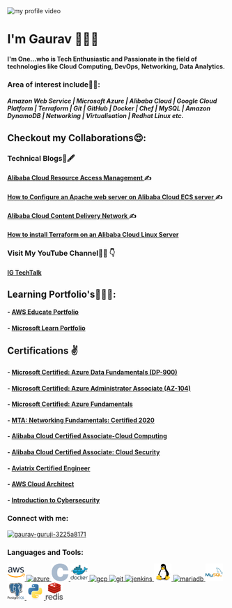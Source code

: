
<img src="https://raw.githubusercontent.com/gauravdguruji/gauravdguruji/main/profile.gif" alt="my profile video">

# I'm Gaurav  👨🏻‍💻
#### I'm One...who is Tech Enthusiastic and Passionate in the field of technologies like Cloud Computing, DevOps, Networking, Data Analytics.

### Area of interest include🤟🏻:

##### Amazon Web Service | Microsoft Azure | Alibaba Cloud | Google Cloud Platform | Terraform | Git | GitHub | Docker | Chef | MySQL | Amazon DynamoDB | Networking | Virtualisation | Redhat Linux etc.

##  Checkout my Collaborations😍:

### Technical Blogs📄🖋️
#### <a href="https://roopu.cloud/alibaba-cloud-resource-access-management-ram/">Alibaba Cloud Resource Access Management </a> ✍
#### <a href="https://roopu.cloud/how-to-configure-an-apache-web-server-on-alibaba-cloud-ecs-linux-server/">How to Configure an Apache web server on Alibaba Cloud ECS server </a>✍ 
#### <a href="https://roopu.cloud/alibaba-cloud-cdn/">Alibaba Cloud Content Delivery Network </a> ✍
#### <a href="https://youtu.be/YTg3sd4ffVs">How to install Terraform on an Alibaba Cloud Linux Server </a> 

### Visit My YouTube Channel:man_teacher: 👇
#### <a href="https://www.youtube.com/channel/UC6mPkrxisUxat3uIqlVBGQg">IG TechTalk</a> 
##  Learning Portfolio's👨🏻‍🎓:

 #### - <a href="https://drive.google.com/file/d/16PTDxdZB9yBAltasuUC4QtySRDspIQlj/view?usp=sharing">AWS Educate Portfolio </a>
#### - <a href="https://docs.microsoft.com/en-us/users/gauravguruji-6846/">Microsoft Learn Portfolio </a>

## Certifications :v:

#### - <a href="https://www.youracclaim.com/earner/earned/badge/778aeb03-ff66-48d8-afdc-8634b7a6ac9b">Microsoft Certified: Azure Data Fundamentals (DP-900)</a>
#### - <a href="https://www.youracclaim.com/badges/10042315-1ae6-4c52-8762-31cc23f5a374/linked_in_profile">Microsoft Certified: Azure Administrator Associate (AZ-104) </a>
#### - <a href="https://www.youracclaim.com/badges/b0341105-d838-4bc2-a657-315f9d12b713?source=linked_in_profile">Microsoft Certified: Azure Fundamentals </a>
#### - <a href="https://www.youracclaim.com/badges/932859d5-567f-4cdf-bb43-6abba1ceb7cf/linked_in_profile">MTA: Networking Fundamentals: Certified 2020</a>
#### - <a href="https://drive.google.com/file/d/18zuRk8FipIYAWKxA_01lsrZIIcJjXMpM/view">Alibaba Cloud Certified Associate-Cloud Computing </a>
#### - <a href="https://drive.google.com/file/d/1FmTp_3E_WrF2wyTblfGITE2e_J9r0okU/view">Alibaba Cloud Certified Associate: Cloud Security</a>
#### - <a href="https://drive.google.com/file/d/1wz_jkrmRQgqw2LQIVZBsoFDxr3ijOfX1/view">Aviatrix Certified Engineer </a>
#### - <a href="https://success.simplilearn.com/80980261-260a-48e6-80c9-e06380f7b6ab#gs.q65219">AWS Cloud Architect </a>
#### - <a href="https://www.youracclaim.com/badges/9e8ca4cd-0018-4a49-b8b8-9ac953f92f8e?source=linked_in_profile"> Introduction to Cybersecurity</a>



<h3 align="left">Connect with me:</h3>
<p align="left"><a href="https://linkedin.com/in/gaurav-guruji-3225a8171" target="blank"><img align="center" src="https://cdn.jsdelivr.net/npm/simple-icons@3.0.1/icons/linkedin.svg" alt="gaurav-guruji-3225a8171" height="30" width="40" /></a></p>
<h3 align="left">Languages and Tools:</h3>
<p align="left"> <a href="https://aws.amazon.com" target="_blank"> <img src="https://raw.githubusercontent.com/devicons/devicon/master/icons/amazonwebservices/amazonwebservices-original-wordmark.svg" alt="aws" width="40" height="40"/> </a> <a href="https://azure.microsoft.com/en-in/" target="_blank"> <img src="https://www.vectorlogo.zone/logos/microsoft_azure/microsoft_azure-icon.svg" alt="azure" width="40" height="40"/> </a> <a href="https://www.cprogramming.com/" target="_blank"> <img src="https://raw.githubusercontent.com/devicons/devicon/master/icons/c/c-original.svg" alt="c" width="40" height="40"/> </a> <a href="https://www.docker.com/" target="_blank"> <img src="https://raw.githubusercontent.com/devicons/devicon/master/icons/docker/docker-original-wordmark.svg" alt="docker" width="40" height="40"/> </a> <a href="https://cloud.google.com" target="_blank"> <img src="https://www.vectorlogo.zone/logos/google_cloud/google_cloud-icon.svg" alt="gcp" width="40" height="40"/> </a> <a href="https://git-scm.com/" target="_blank"> <img src="https://www.vectorlogo.zone/logos/git-scm/git-scm-icon.svg" alt="git" width="40" height="40"/> </a> <a href="https://www.jenkins.io" target="_blank"> <img src="https://www.vectorlogo.zone/logos/jenkins/jenkins-icon.svg" alt="jenkins" width="40" height="40"/> </a> <a href="https://www.linux.org/" target="_blank"> <img src="https://raw.githubusercontent.com/devicons/devicon/master/icons/linux/linux-original.svg" alt="linux" width="40" height="40"/> </a> <a href="https://mariadb.org/" target="_blank"> <img src="https://www.vectorlogo.zone/logos/mariadb/mariadb-icon.svg" alt="mariadb" width="40" height="40"/> </a> <a href="https://www.mysql.com/" target="_blank"> <img src="https://raw.githubusercontent.com/devicons/devicon/master/icons/mysql/mysql-original-wordmark.svg" alt="mysql" width="40" height="40"/> </a> <a href="https://www.postgresql.org" target="_blank"> <img src="https://raw.githubusercontent.com/devicons/devicon/master/icons/postgresql/postgresql-original-wordmark.svg" alt="postgresql" width="40" height="40"/> </a> <a href="https://www.python.org" target="_blank"> <img src="https://raw.githubusercontent.com/devicons/devicon/master/icons/python/python-original.svg" alt="python" width="40" height="40"/> </a> <a href="https://redis.io" target="_blank"> <img src="https://raw.githubusercontent.com/devicons/devicon/master/icons/redis/redis-original-wordmark.svg" alt="redis" width="40" height="40"/> </a> </p>
